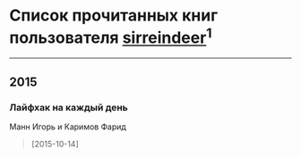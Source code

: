# Список прочитанных книг пользователя [sirreindeer](http://sirreindeer.livejournal.com/)<sup>1</sup>
---

## 2015

### Лайфхак на каждый день
Манн Игорь и Каримов Фарид
> [2015-10-14] 




